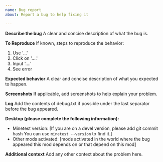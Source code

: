 ```yaml
---
name: Bug report
about: Report a bug to help fixing it

---
```


**Describe the bug**
A clear and concise description of what the bug is.

**To Reproduce**
If known, steps to reproduce the behavior:
1. Use '...'
2. Click on '....'
3. Input '....'
4. See error

**Expected behavior**
A clear and concise description of what you expected to happen.

**Screenshots**
If applicable, add screenshots to help explain your problem.

**Log**
Add the contents of debug.txt if possible under the last separator before the bug appeared.

**Desktop (please complete the following information):**
 - Minetest version: [If you are on a devel version, please add git commit hash
You can use `minetest --version` to find it.]
 - Other mods activated: [mods activated in the world where the bug appeared this mod depends on or that depend on this mod]

**Additional context**
Add any other context about the problem here.
